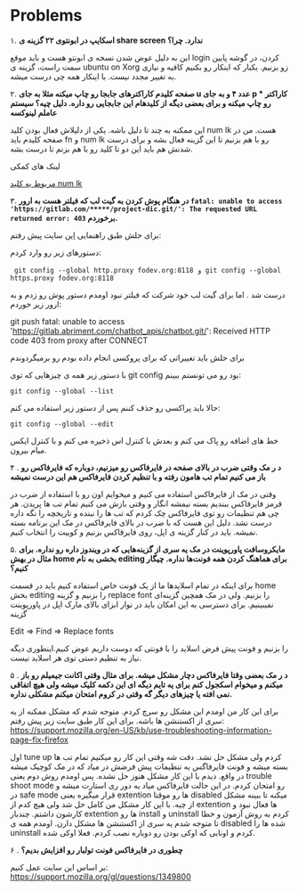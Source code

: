 # Problems
  ۱. **اسکایپ در ابونتوی ۲۲ گزینه ی share screen ندارد. چرا؟**
 
 این به دلیل عوض شدن نسخه ی ابونتو هست و باید موقع login کردن، در گوشه پایین سمت راست، گزینه ی ubuntu on Xorg زو بزنیم. یکبار که اینکار رو بکنیم کافیه و نیازی به تغییر مجدد نیست. با اینکار همه چی درست میشه.
  
  
  ۲. **صفحه کلیدم کاراکترهای جابجا رو چاپ میکنه مثلا به جای u عدد ۴ و به جای p کاراکتر * رو چاپ میکنه و برای بعضی دیگه از کلیدهام این جابجایی رو داره. دلیل 
  چیه؟ سیستم عاملم لینوکسه**

این ممکنه به چند تا دلیل باشه. یکی از دلیلاش فعال بودن کلید num lk هست. من در صفحه کلیدم باید fn و num lk رو با هم بزنیم تا این گزینه فعال بشه و برای درست 
شدنش هم باید این دو تا کلید رو با هم بزنم تا درست بشه.

لینک های کمکی

[مربوط به کلید num lk ](https://answers.microsoft.com/en-us/windows/forum/all/strange-keyboard-problem-strange-2eyb6ard-r6b3e0/16ebe691-0182-4f84-9cdc-b5de4a1ac126)


۳. **در هنگام پوش کردن به گیت لب  که فیلتر هست به ارور  `fatal: unable to access 'https://gitlab.com/*****/project-dic.git/': The requested URL returned error: 403` برخوردم.**

برای حلش طبق راهنمایی [این](https://roocket.ir/discuss/%D8%A7%D8%B1%D9%88%D8%B1-%D9%87%D9%86%DA%AF%D8%A7%D9%85-push-%DA%A9%D8%B1%D8%AF%D9%86-%D8%A8%D9%87-%DA%AF%DB%8C%D8%AA-%D9%84%D8%A8#subject-52405) سایت پیش رفتم:

دستورهای زیر رو وارد کردم:

‍‍‍‍```
git config --global http.proxy fodev.org:8118
و git config --global https.proxy fodev.org:8118```

درست شد . اما برای گیت لب خود شرکت که فیلتر نبود اومدم دستور پوش رو زدم و به ارور زیر خوردم:


‍‍git push fatal: unable to access 'https://gitlab.abriment.com/chatbot_apis/chatbot.git/': Received HTTP code 403 from proxy after CONNECT


برای حلش باید تغییراتی که برای پروکسی انجام داده بودم رو برمیگردوندم

با دستور زیر همه ی چیزهایی که توی git config بود رو می تونستم ببینم:

```
git config --global --list
```

حالا باید پراکسی رو حذف کننم پس از دستور زیر استفاده می کنم:

```
git config --global --edit
```
خط های اضافه رو پاک می کنم  و بعدش با کنترل اس ذخیره می کنم و با کنترل ایکس میام بیرون.



۴ . **د
ر مک وقتی ضرب در بالای صفحه در فایرفاکس رو میزنیم، دوباره که فایرفاکس رو باز می کنیم تمام تب هامون رفته و با تنظیم کردن فایرفاکس هم این درست نمیشه**

وقتی در مک از فایرفاکس استفاده می کنیم و میخوایم اون رو با استفاده از ضرب در قرمز فایرفاکس ببندیم بسته نیمشه انگار و وقتی بازش می کنیم تمام تب ها پریدن. هر چی هم تنظیمات رو توی فایرفاکس چک کردم که تب ها را نبنده و تاریخچه را نگه داره درست نشد. دلیل این هست که با ضرب در بالای فایرفاکس در مک این برنامه بسته نمیشه. باید در کنار گزینه ی اپل، روی فایرفاکس بزنیم و کوییت را انتخاب کنیم. 


  ۵. **مایکروسافت پاورپوینت در مک یه سری از گزینه‌هایی که در ویندوز داره رو نداره. برای مثال در بهش home بخشی به نام editing برای هماهنگ کردن همه فونت‌ها نداره. چیگار کنیم؟**

  
  برای اینکه در تمام اسلایدها ما از یک فونت خاص استفاده کنیم باید در قسمت home بخش editing را بزنیم و گزینه replace font را بزنیم. ولی در مک همچین گزینه‌ای نمیبینیم. برای دسترسی به این امکان باید در نوار ابزای بالای مارک اپل در پاورپوینت گزینه 

  Edit => Find => Replace fonts

  را بزنیم و فونت پیش فرض اسلاید را با فونتی که دوست داریم عوض کنیم.اینطوری دیگه نیاز به تنظیم دستی توی هر اسلاید نیست.


۵ . **د
ر مک بعضی وقتا فایرفاکس دچار مشکل میشه. برای مثال وقتی اکانت جیمیلم رو باز میکنم و میخوام اسکجول کنم برای یه تایم دیگه ای این دکمه کلیک میشه ولی هیچ اتفاقی نمی افته یا چیزهای دیگر گه وقتی در کروم امتحان میکنم مشکلی نداره.**

برای این کار من اومدم این مشکل رو سرچ کردم. متوجه شدم که مشکل ممکنه از یه سری از اکستنشن ها باشه. برای این کار طبق سایت زیر پیش رفتم:
https://support.mozilla.org/en-US/kb/use-troubleshooting-information-page-fix-firefox

اول tune up کردم ولی مشکل حل نشد. دقت شه وقتی این کار رو میکنیم تمام تب ها بسته میشه و فونت فایرفاگس به تنظیمات پیش فرضش در میاد که در مک کوچیک میشه در واقع. دیدم با این کار مشکل هنوز حل نشده. پس اومدم روش دوم یعنی trouble shoot mode رو امتحان کردم. در این حالت فایرفاکس میاد یه دور ری استارت میشه و در safe mode قرار میگیره یعنی extention ها رو موقتا disabled میکنه تا ببینه مشکل از چیه. با این کار مشکل من کامل حل شد ولی هیچ کدم از extention ها فعال نبود و کارشون داشتم. چندبار extention ها رو install و uninstall کردم به روش آزمون و خطا تا متوجه شدم یه سری از اکستنشن ها مشکل دارن. اومدم همه ی disabled شده ها را uninstall کردم و اونایی که اوکی بودن رو دوباره نصب کردم. فعلا اوکی شده.



۶ . **چطوری در فایرفاکس فونت تولبار رو افزایش بدیم؟**

بر اساس این سایت عمل کنیم:
https://support.mozilla.org/gl/questions/1349800
